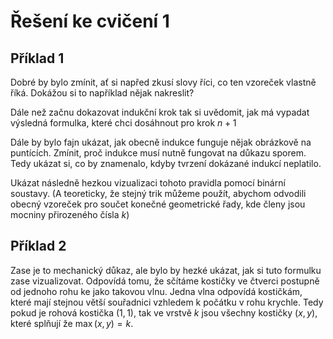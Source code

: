 # Řešení ke cvičení 1

## Příklad 1

Dobré by bylo zmínit, ať si napřed zkusí slovy říci, co ten vzoreček vlastně říká. Dokážou si to například nějak nakreslit?

Dále než začnu dokazovat indukční krok tak si uvědomit, jak má vypadat výsledná formulka, které chci dosáhnout pro krok $n+1$

Dále by bylo fajn ukázat, jak obecně indukce funguje nějak obrázkově na puntících. Zmínit, proč indukce musí nutně fungovat na důkazu sporem. Tedy ukázat si, co by znamenalo, kdyby tvrzení dokázané indukcí neplatilo.

Ukázat následně hezkou vizualizaci tohoto pravidla pomocí binární soustavy. (A teoreticky, že stejný trik můžeme použít, abychom odvodili obecný vzoreček pro součet konečné geometrické řady, kde členy jsou mocniny přirozeného čísla $k$)

## Příklad 2

Zase je to mechanický důkaz, ale bylo by hezké ukázat, jak si tuto formulku zase vizualizovat. Odpovídá tomu, že sčítáme kostičky ve čtverci postupně od jednoho rohu ke jako takovou vlnu. Jedna vlna odpovídá kostičkám, které mají stejnou větší souřadnici vzhledem k počátku v rohu krychle. Tedy pokud je rohová kostička $(1,1)$, tak ve vrstvě $k$ jsou všechny kostičky $(x,y)$, které splňují že $\max(x,y)=k$.